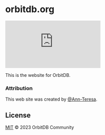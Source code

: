 # orbitdb.org

[![Matrix](https://img.shields.io/matrix/orbit-db%3Amatrix.org)](https://app.element.io/#/room/#orbit-db:matrix.org)

This is the website for OrbitDB.

### Attribution

This web site was created by [@Ann-Teresa](https://www.github.com/Ann-Teresa).

## License

[MIT](LICENSE) © 2023 OrbitDB Community
